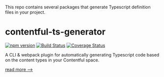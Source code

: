 This repo contains several packages that generate Typescript definition files in your project.

# contentful-ts-generator

[![npm version](https://badge.fury.io/js/contentful-ts-generator.svg)](https://badge.fury.io/js/contentful-ts-generator)
[![Build Status](https://travis-ci.org/watermarkchurch/ts-generators.svg?branch=master)](https://travis-ci.org/watermarkchurch/ts-generators)
[![Coverage Status](https://coveralls.io/repos/github/watermarkchurch/ts-generators/badge.svg?branch=master)](https://coveralls.io/github/watermarkchurch/ts-generators?branch=master)

A CLI & webpack plugin for automatically generating Typescript code based on the
content types in your Contentful space.

[read more -->](packages/contentful-ts-generator)
